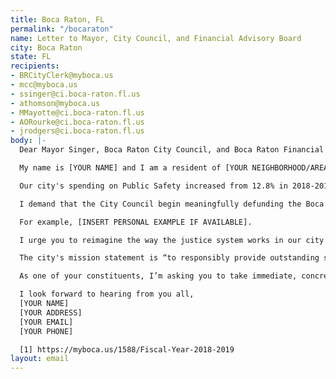 ```yaml
---
title: Boca Raton, FL
permalink: "/bocaraton"
name: Letter to Mayor, City Council, and Financial Advisory Board
city: Boca Raton
state: FL
recipients:
- BRCityClerk@myboca.us
- mcc@myboca.us
- ssinger@ci.boca-raton.fl.us
- athomson@myboca.us
- MMayotte@ci.boca-raton.fl.us
- AORourke@ci.boca-raton.fl.us
- jrodgers@ci.boca-raton.fl.us
body: |-
  Dear Mayor Singer, Boca Raton City Council, and Boca Raton Financial Advisory Board,

  My name is [YOUR NAME] and I am a resident of [YOUR NEIGHBORHOOD/AREA]. I am writing to demand that the Boca Raton City Council adopt a city budget that prioritizes community well-being, and redirects funding away from the police.

  Our city's spending on Public Safety increased from 12.8% in 2018-2019 to 15.5% in 2019-2020, comprising approximately 50% of the General Fund. According to the Historical Summary Operating Expenditures, the city’s spending on police services has increased steadily from approx. $39.6 million in FY2014-15 to $56.5 million in FY 2019-20 [1]. I am writing today to ask that, when considering budget allocation for FY2020-2021, you work to actively decrease the percentage of our city’s budget that goes to Public Safety and to reallocate it elsewhere.

  I demand that the City Council begin meaningfully defunding the Boca Raton Police Department and reallocating those funds to programs proven to more effectively promote a safe and equitable community: community-based mental health services, substance abuse treatment services, affordable housing programs, adequate, ADA-accessible parks and library programming, and more. I demand a budget that reflects the actual needs of Boca Raton residents.

  For example, [INSERT PERSONAL EXAMPLE IF AVAILABLE].

  I urge you to reimagine the way the justice system works in our city. History has shown that police "reform" is not enough. We must take a hard look at the ways that the current system in place fails to serve&#151;and in fact, actively harms&#151;our community, and come together to reimagine the role of police in our city. This means investing in our community’s long-term health and prosperity and, in doing so, decreasing the demand for such an expensive police force in the first place. Until Boca Raton does this, we are failing to serve communities of color, our most marginalized, and actively upholding a structural system of white supremacy.

  The city's mission statement is “to responsibly provide outstanding services to enhance our unique quality of life,” guided by principles that include "World-Class Municipal Services” and a "Vibrant and Sustainable City.” In order to achieve the title of “world-class,” let alone “outstanding", you should adopt a budget that prioritizes community well-being through education, enrichment, and social services while redirecting funding away from police and incarceration.

  As one of your constituents, I’m asking you to take immediate, concrete action on this issue. I will be sure to tell my friends, family, and neighbors about your response.

  I look forward to hearing from you all,
  [YOUR NAME]
  [YOUR ADDRESS]
  [YOUR EMAIL]
  [YOUR PHONE]

  [1] https://myboca.us/1588/Fiscal-Year-2018-2019
layout: email
---
```


